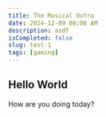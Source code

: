 ```yaml
---
title: The Musical Outro
date: 2024-12-09 08:00 AM
description: asdf
isCompleted: false
slug: test-1
tags: [gaming]
---
```


## Hello World

How are you doing today?